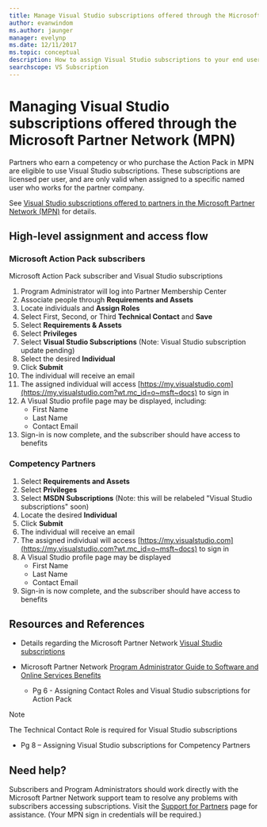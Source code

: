 ```yaml
---
title: Manage Visual Studio subscriptions offered through the Microsoft Partner Network (MPN) | Microsoft Docs
author: evanwindom
ms.author: jaunger
manager: evelynp
ms.date: 12/11/2017
ms.topic: conceptual
description: How to assign Visual Studio subscriptions to your end users, for MPN partners.
searchscope: VS Subscription
---
```


# Managing Visual Studio subscriptions offered through the Microsoft Partner Network (MPN)

Partners who earn a competency or who purchase the Action Pack in MPN are eligible to use Visual Studio subscriptions. These subscriptions are licensed per user, and are only valid when assigned to a specific named user who works for the partner company.

See [Visual Studio subscriptions offered to partners in the Microsoft Partner Network (MPN)](program-mpn.md) for details.

## High-level assignment and access flow

### Microsoft Action Pack subscribers
Microsoft Action Pack subscriber and Visual Studio subscriptions

1. Program Administrator will log into Partner Membership Center
2. Associate people through **Requirements and Assets**
3. Locate individuals and **Assign Roles**
4. Select First, Second, or Third **Technical Contact** and **Save**
5. Select **Requirements & Assets**
6. Select **Privileges**
7. Select **Visual Studio Subscriptions** (Note: Visual Studio subscription update pending)
8. Select the desired **Individual**
9. Click **Submit**
10. The individual will receive an email
11. The assigned individual will access [https://my.visualstudio.com](https://my.visualstudio.com?wt.mc_id=o~msft~docs) to sign in
12. A Visual Studio profile page may be displayed, including:
    - First Name
    - Last Name
    - Contact Email
13. Sign-in is now complete, and the subscriber should have access to benefits

### Competency Partners
1. Select **Requirements and Assets**
2. Select **Privileges**
3. Select **MSDN Subscriptions** (Note:  this will be relabeled "Visual Studio subscriptions" soon)
4. Locate the desired **Individual**
5. Click **Submit**
6. The individual will receive an email
7. The assigned individual will access [https://my.visualstudio.com](https://my.visualstudio.com?wt.mc_id=o~msft~docs) to sign in
8. A Visual Studio profile page may be displayed
    - First Name
    - Last Name
    - Contact Email
9. Sign-in is now complete, and the subscriber should have access to benefits

## Resources and References

- Details regarding the Microsoft Partner Network [Visual Studio subscriptions](https://partner.microsoft.com/membership/msdn-subscriptions)

- Microsoft Partner Network [Program Administrator Guide to Software and Online Services Benefits](https://assets.microsoft.com/Program-Administrator-Guide-to-Software-and-Online-Services-Benefits_1.pdf)
  - Pg 6 - Assigning Contact Roles and Visual Studio subscriptions for Action Pack

> [!NOTE]
> The Technical Contact Role is required for Visual Studio subscriptions
> - Pg 8 – Assigning Visual Studio subscriptions for Competency Partners

## Need help?
Subscribers and Program Administrators should work directly with the Microsoft Partner Network support team to resolve any problems with subscribers accessing subscriptions. Visit the [Support for Partners](https://partner.microsoft.com/support) page for assistance. (Your MPN sign in credentials will be required.)
